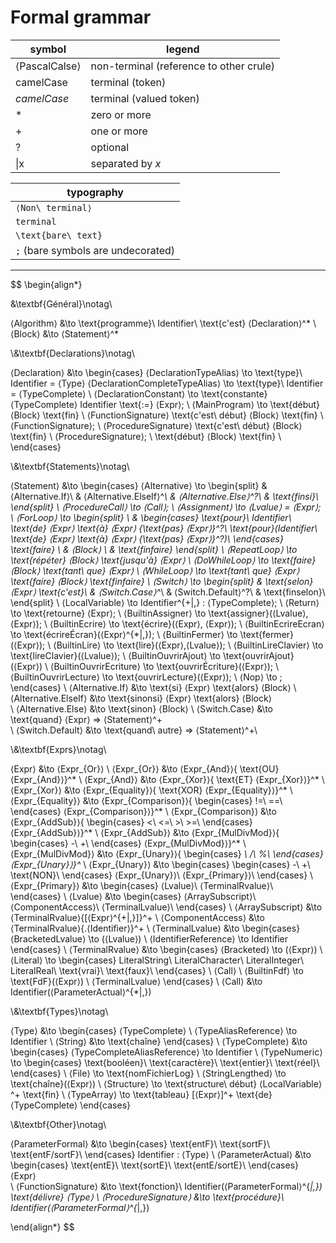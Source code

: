 # Formal grammar

symbol|legend
-|-
⟨PascalCalse⟩|non-terminal (reference to other crule)
camelCase|terminal (token)
*camelCase*|terminal (valued token)
\*|zero or more
\+|one or more
\?|optional
\|x|separated by *x*

|typography
|-
|`⟨Non\ terminal⟩`
|`terminal`
|`\text{bare\ text}`
|`;` (bare symbols are undecorated)

---

$$
\begin{align*}

&\textbf{Général}\notag\\

⟨Algorithm⟩ &\to \text{programme}\ Identifier\ \text{c'est} ⟨Declaration⟩^*
\\
⟨Block⟩ &\to ⟨Statement⟩^*

\\&\textbf{Declarations}\notag\\

⟨Declaration⟩ &\to \begin{cases}
    ⟨DeclarationTypeAlias⟩ \to \text{type}\ Identifier = ⟨Type⟩
    ⟨DeclarationCompleteTypeAlias⟩ \to \text{type}\ Identifier = ⟨TypeComplete⟩
    \\
    ⟨DeclarationConstant⟩ \to \text{constante} ⟨TypeComplete⟩ Identifier \text{:=} ⟨Expr⟩;
    \\
    ⟨MainProgram⟩ \to \text{début} ⟨Block⟩ \text{fin}
    \\
    ⟨FunctionSignature⟩ \text{c'est\ début} ⟨Block⟩ \text{fin}
    \\
    ⟨FunctionSignature⟩;
    \\
    ⟨ProcedureSignature⟩ \text{c'est\ début} ⟨Block⟩ \text{fin}
    \\
    ⟨ProcedureSignature⟩;
    \\
    \text{début} ⟨Block⟩ \text{fin}
    \\
\end{cases}

\\&\textbf{Statements}\notag\\

⟨Statement⟩ &\to \begin{cases}
    ⟨Alternative⟩ \to \begin{split}
    &   ⟨Alternative.If⟩\\
    &   ⟨Alternative.ElseIf⟩^*\\
    &   ⟨Alternative.Else⟩^?\\
    &   \text{finsi}\\
    \end{split}
    \\
    ⟨ProcedureCall⟩ \to ⟨Call⟩;
    \\
    ⟨Assignment⟩ \to ⟨Lvalue⟩ = ⟨Expr⟩;
    \\
    ⟨ForLoop⟩ \to \begin{split}
    \\
    &   \begin{cases}
            \text{pour}\ Identifier\ \text{de} ⟨Expr⟩ \text{à} ⟨Expr⟩ \{\text{pas} ⟨Expr⟩\}^?\\
            \text{pour}(Identifier\ \text{de} ⟨Expr⟩ \text{à} ⟨Expr⟩ \{\text{pas} ⟨Expr⟩\}^?)\\
        \end{cases}
        \text{faire} \\
    &   ⟨Block⟩ \\
    &   \text{finfaire}
    \end{split}
    \\
    ⟨RepeatLoop⟩ \to \text{répéter} ⟨Block⟩ \text{jusqu'à} ⟨Expr⟩
    \\
    ⟨DoWhileLoop⟩ \to \text{faire} ⟨Block⟩ \text{tant\ que} ⟨Expr⟩
    \\
    ⟨WhileLoop⟩ \to \text{tant\ que} ⟨Expr⟩ \text{faire} ⟨Block⟩ \text{finfaire}
    \\
    ⟨Switch⟩ \to \begin{split}
    &   \text{selon} ⟨Expr⟩ \text{c'est}\\
    &   ⟨Switch.Case⟩^*\\
    &   ⟨Switch.Default⟩^?\\
    &   \text{finselon}\\
    \end{split}
    \\
    ⟨LocalVariable⟩ \to Identifier^{+|,} : ⟨TypeComplete⟩;
    \\
    ⟨Return⟩ \to \text{retourne} ⟨Expr⟩;
    \\
    ⟨BuiltinAssigner⟩ \to \text{assigner}(⟨Lvalue⟩,⟨Expr⟩);
    \\
    ⟨BuiltinEcrire⟩ \to \text{écrire}(⟨Expr⟩, ⟨Expr⟩);
    \\
    ⟨BuiltinEcrireEcran⟩ \to \text{écrireÉcran}(⟨Expr⟩^{*|,});
    \\
    ⟨BuiltinFermer⟩ \to \text{fermer}(⟨Expr⟩);
    \\
    ⟨BuiltinLire⟩ \to \text{lire}(⟨Expr⟩,⟨Lvalue⟩);
    \\
    ⟨BuiltinLireClavier⟩ \to \text{lireClavier}(⟨Lvalue⟩);
    \\
    ⟨BuiltinOuvrirAjout⟩ \to \text{ouvrirAjout}(⟨Expr⟩)
    \\
    ⟨BuiltinOuvrirEcriture⟩ \to \text{ouvrirÉcriture}(⟨Expr⟩);
    \\
    ⟨BuiltinOuvrirLecture⟩ \to \text{ouvrirLecture}(⟨Expr⟩);
    \\
    ⟨Nop⟩ \to ;
\end{cases}
\\
⟨Alternative.If⟩ &\to \text{si} ⟨Expr⟩ \text{alors} ⟨Block⟩
\\
⟨Alternative.ElseIf⟩ &\to \text{sinonsi} ⟨Expr⟩ \text{alors} ⟨Block⟩\
\\
⟨Alternative.Else⟩ &\to \text{sinon} ⟨Block⟩
\\
⟨Switch.Case⟩ &\to \text{quand} ⟨Expr⟩ => ⟨Statement⟩^+\
\\
⟨Switch.Default⟩ &\to \text{quand\ autre} => ⟨Statement⟩^+\

\\&\textbf{Exprs}\notag\\

⟨Expr⟩ &\to ⟨Expr_{Or}⟩
\\
⟨Expr_{Or}⟩ &\to ⟨Expr_{And}⟩\{
\text{OU}
⟨Expr_{And}⟩\}^*
\\
⟨Expr_{And}⟩ &\to ⟨Expr_{Xor}⟩\{
\text{ET}
⟨Expr_{Xor}⟩\}^*
\\
⟨Expr_{Xor}⟩ &\to ⟨Expr_{Equality}⟩\{
\text{XOR}
⟨Expr_{Equality}⟩\}^*
\\
⟨Expr_{Equality}⟩ &\to ⟨Expr_{Comparison}⟩\{
\begin{cases}
    !=\\
    ==\\
\end{cases}
⟨Expr_{Comparison}⟩\}^*
\\
⟨Expr_{Comparison}⟩ &\to ⟨Expr_{AddSub}⟩\{
\begin{cases}
    <\\
    <=\\
    >\\
    >=\\
\end{cases}
⟨Expr_{AddSub}⟩\}^*
\\
⟨Expr_{AddSub}⟩ &\to ⟨Expr_{MulDivMod}⟩\{
\begin{cases}
    -\\
    +\\
\end{cases}
⟨Expr_{MulDivMod}⟩\}^*
\\
⟨Expr_{MulDivMod}⟩ &\to ⟨Expr_{Unary}⟩\{
\begin{cases}
    *\\
    /\\
    \%\\
\end{cases}
⟨Expr_{Unary}⟩\}^*
\\
⟨Expr_{Unary}⟩ &\to \begin{cases}
    \begin{cases}
        -\\
        +\\
        \text{NON}\\
    \end{cases} ⟨Expr_{Unary}⟩\\
    ⟨Expr_{Primary}⟩\\
\end{cases}
\\
⟨Expr_{Primary}⟩ &\to \begin{cases}
    ⟨Lvalue⟩\\
    ⟨TerminalRvalue⟩\\
\end{cases}
\\
⟨Lvalue⟩ &\to \begin{cases}
    ⟨ArraySubscript⟩\\
    ⟨ComponentAccess⟩\\
    ⟨TerminalLvalue⟩\\
\end{cases}
\\
⟨ArraySubscript⟩ &\to ⟨TerminalRvalue⟩\{[⟨Expr⟩^{+|,}]\}^+
\\
⟨ComponentAccess⟩ &\to ⟨TerminalRvalue⟩\{.⟨Identifier⟩\}^+
\\
⟨TerminalLvalue⟩ &\to \begin{cases}
    ⟨BracketedLvalue⟩ \to (⟨Lvalue⟩)
    \\
    ⟨IdentifierReference⟩ \to Identifier
\end{cases}
\\
⟨TerminalRvalue⟩ &\to \begin{cases}
    ⟨Bracketed⟩ \to (⟨Expr⟩)
    \\
    ⟨Literal⟩ \to \begin{cases}
        LiteralString\\
        LiteralCharacter\\
        LiteralInteger\\
        LiteralReal\\
        \text{vrai}\\
        \text{faux}\\
    \end{cases}
    \\
    ⟨Call⟩
    \\
    ⟨BuiltinFdf⟩ \to \text{FdF}(⟨Expr⟩)
    \\
    ⟨TerminalLvalue⟩
\end{cases}
\\
⟨Call⟩ &\to Identifier(⟨ParameterActual⟩^{*|,})

\\&\textbf{Types}\notag\\

⟨Type⟩ &\to \begin{cases}
    ⟨TypeComplete⟩
    \\
    ⟨TypeAliasReference⟩ \to Identifier
    \\
    ⟨String⟩ &\to \text{chaîne}
\end{cases}
\\
⟨TypeComplete⟩ &\to \begin{cases}
    ⟨TypeCompleteAliasReference⟩ \to Identifier
    \\
    ⟨TypeNumeric⟩ \to \begin{cases}
        \text{booléen}\\
        \text{caractère}\\
        \text{entier}\\
        \text{réel}\\
    \end{cases}
    \\
    ⟨File⟩ \to \text{nomFichierLog}
    \\
    ⟨StringLengthed⟩ \to \text{chaîne}(⟨Expr⟩)
    \\
    ⟨Structure⟩ \to \text{structure\ début} ⟨LocalVariable⟩^+ \text{fin}
    \\
    ⟨TypeArray⟩ \to \text{tableau} [⟨Expr⟩]^+ \text{de} ⟨TypeComplete⟩
\end{cases}

\\&\textbf{Other}\notag\\

⟨ParameterFormal⟩ &\to \begin{cases}
    \text{entF}\\
    \text{sortF}\\
    \text{entF/sortF}\\
\end{cases} Identifier : ⟨Type⟩
\\
⟨ParameterActual⟩ &\to \begin{cases}
    \text{entE}\\
    \text{sortE}\\
    \text{entE/sortE}\\
\end{cases} ⟨Expr⟩\
\\
⟨FunctionSignature⟩ &\to \text{fonction}\ Identifier(⟨ParameterFormal⟩^{*|,}) \text{délivre} ⟨Type⟩
\\
⟨ProcedureSignature⟩ &\to \text{procédure}\ Identifier(⟨ParameterFormal⟩^{*|,})

\end{align*}
$$
